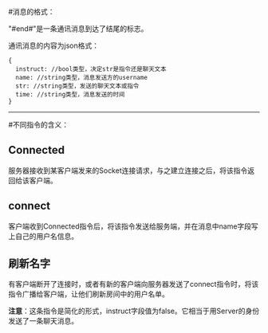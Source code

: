 #消息的格式：

"#end#"是一条通讯消息到达了结尾的标志。

通讯消息的内容为json格式：

    {
      instruct: //bool类型，决定str是指令还是聊天文本
      name: //string类型，消息发送方的username
      str: //string类型，发送的聊天文本或指令
      time: //string类型，消息发送的时间
    }

----

#不同指令的含义：

## Connected

服务器接收到某客户端发来的Socket连接请求，与之建立连接之后，将该指令返回给该客户端。

## connect

客户端收到Connected指令后，将该指令发送给服务端，并在消息中name字段写上自己的用户名信息。

## 刷新名字

有客户端断开了连接时，或者有新的客户端向服务器发送了connect指令时，将该指令广播给客户端，让他们刷新房间中的用户名单。

**注意**：这条指令是简化的形式，instruct字段值为false。它相当于用Server的身份发送了一条聊天消息。

